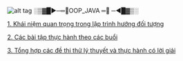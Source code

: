 
![alt tag](https://github.com/NguyenHuuNhan1912/NguyenHuuNhan1912/blob/main/java_93883.ico) 
                                            ░▒▓█►─═💎OOP_JAVA ═💎 ─◄█▓▒░

[1. Khái niệm quan trọng trong lập trình hướng đối tượng](https://github.com/NguyenHuuNhan1912/LTHDT_CT176/tree/master/Ly_Thuyet)

[2. Các bài tập thực hành theo các buổi](https://github.com/NguyenHuuNhan1912/LTHDT_CT176/tree/master/Source_Code)

[3. Tổng hợp các đề thi thử lý thuyết và thực hành có lời giải](https://github.com/NguyenHuuNhan1912/LTHDT_CT176/tree/master/De_Thi_Thu)
